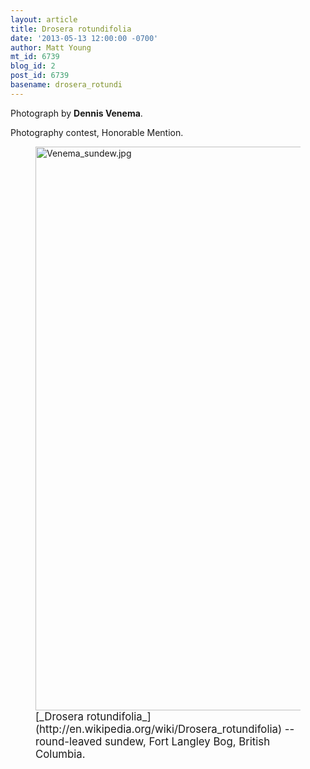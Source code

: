 ```yaml
---
layout: article
title: Drosera rotundifolia
date: '2013-05-13 12:00:00 -0700'
author: Matt Young
mt_id: 6739
blog_id: 2
post_id: 6739
basename: drosera_rotundi
---
```

Photograph by **Dennis Venema**.

Photography contest, Honorable Mention.

<figure>
<img src="{{ site.baseurl }}/uploads/2013/Venema_sundew.jpg" alt="Venema_sundew.jpg" width="600" height="902" />
<figcaption markdown="span">
<big>[_Drosera rotundifolia_](http://en.wikipedia.org/wiki/Drosera_rotundifolia) -- round-leaved sundew, Fort Langley Bog, British Columbia.</big>

</figcaption>
</figure>
